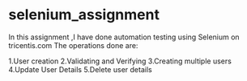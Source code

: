 # selenium_assignment
In this assignment ,I have done automation testing using Selenium on tricentis.com The operations done are:

1.User creation
2.Validating and Verifying
3.Creating multiple users
4.Update User Details
5.Delete user details
